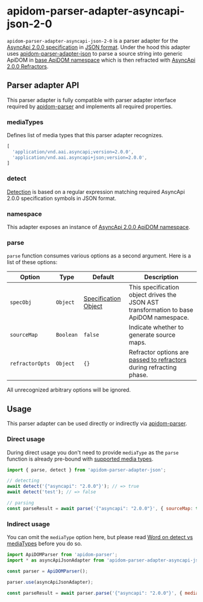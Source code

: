 # apidom-parser-adapter-asyncapi-json-2-0

`apidom-parser-adapter-asyncapi-json-2-0` is a parser adapter for the [AsyncApi 2.0.0 specification](https://github.com/asyncapi/spec/blob/master/spec/asyncapi.md) in [JSON format](https://www.json.org/json-en.html).
Under the hood this adapter uses [apidom-parser-adapter-json](https://github.com/swagger-api/apidom/tree/master/apidom/packages/apidom-parser-adapter-json)
to parse a source string into generic ApiDOM in [base ApiDOM namespace](https://github.com/swagger-api/apidom/tree/master/apidom/packages/apidom#base-namespace)
which is then refracted with [AsyncApi 2.0.0 Refractors](https://github.com/swagger-api/apidom/tree/master/apidom/packages/apidom-ns-asyncapi-2-0#refractors).

## Parser adapter API

This parser adapter is fully compatible with parser adapter interface required by [apidom-parser](https://github.com/swagger-api/apidom/tree/master/apidom/packages/apidom-parser#mounting-parser-adapters)
and implements all required properties.

### mediaTypes

Defines list of media types that this parser adapter recognizes.

```js
[
  'application/vnd.aai.asyncapi;version=2.0.0',
  'application/vnd.aai.asyncapi+json;version=2.0.0',
]
```

### detect

[Detection](https://github.com/swagger-api/apidom/blob/master/apidom/packages/apidom-parser-adapter-asyncapi-json-2-0/src/adapter.ts#L13) is based on a regular expression matching required AsyncApi 2.0.0 specification symbols in JSON format.

### namespace

This adapter exposes an instance of [AsyncApi 2.0.0 ApiDOM namespace](https://github.com/swagger-api/apidom/tree/master/apidom/packages/apidom-ns-asyncapi-2-0#asyncapi-200-namespace).

### parse

`parse` function consumes various options as a second argument. Here is a list of these options:

Option | Type | Default | Description
--- | --- | --- | ---
<a name="specObj"></a>`specObj` | `Object` | [Specification Object](https://github.com/swagger-api/apidom/blob/master/apidom/packages/apidom-parser-adapter-json/src/parser/specification.ts) | This specification object drives the JSON AST transformation to base ApiDOM namespace.
<a name="sourceMap"></a>`sourceMap` | `Boolean` | `false` | Indicate whether to generate source maps.
<a name="refractorOpts"></a>`refractorOpts` | `Object` | `{}` | Refractor options are [passed to refractors](https://github.com/swagger-api/apidom/tree/master/apidom/packages/apidom-ns-asyncapi-2-0#refractor-plugins) during refracting phase.

All unrecognized arbitrary options will be ignored.

## Usage

This parser adapter can be used directly or indirectly via [apidom-parser](https://github.com/swagger-api/apidom/tree/master/apidom/packages/apidom-parser).

### Direct usage

During direct usage you don't need to provide `mediaType` as the `parse` function is already pre-bound
with [supported media types](#mediatypes).

```js
import { parse, detect } from 'apidom-parser-adapter-json';

// detecting
await detect('{"asyncapi": "2.0.0"}'); // => true
await detect('test'); // => false

// parsing
const parseResult = await parse('{"asyncapi": "2.0.0"}', { sourceMap: true });
```

### Indirect usage

You can omit the `mediaType` option here, but please read [Word on detect vs mediaTypes](https://github.com/swagger-api/apidom/tree/master/apidom/packages/apidom-parser#word-on-detect-vs-mediatypes) before you do so.

```js
import ApiDOMParser from 'apidom-parser';
import * as asyncApiJsonAdapter from 'apidom-parser-adapter-asyncapi-json-2-0';

const parser = ApiDOMParser();

parser.use(asyncApiJsonAdapter);

const parseResult = await parser.parse('{"asyncapi": "2.0.0"}', { mediaType: asyncApiJsonAdapter.mediaTypes[0] });
```

